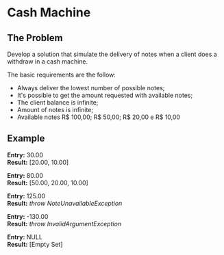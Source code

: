 Cash Machine
============

The Problem
----------

Develop a solution that simulate the delivery of notes when a client does a withdraw in a cash machine. 

The basic requirements are the follow:

* Always deliver the lowest number of possible notes; 
* It's possible to get the amount requested with available notes;
* The client balance is infinite;
* Amount of notes is infinite; 
* Available notes R$ 100,00; R$ 50,00; R$ 20,00 e R$ 10,00

Example
---------
**Entry:** 30.00  
**Result:** [20.00, 10.00]

**Entry:** 80.00  
**Result:** [50.00, 20.00, 10.00]

**Entry:** 125.00  
**Result:** *throw NoteUnavailableException*

**Entry:** -130.00   
**Result:** *throw InvalidArgumentException*

**Entry:** NULL  
**Result:** [Empty Set]
